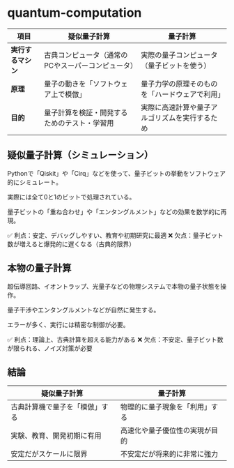 # quantum-computation

| 項目          | 疑似量子計算                     | 量子計算                    |
| ----------- | -------------------------- | ----------------------- |
| **実行するマシン** | 古典コンピュータ（通常のPCやスーパーコンピュータ） | 実際の量子コンピュータ（量子ビットを使う）   |
| **原理**      | 量子の動きを「ソフトウェア上で模倣」         | 量子力学の原理そのものを「ハードウェアで利用」 |
| **目的**      | 量子計算を検証・開発するためのテスト・学習用     | 実際に高速計算や量子アルゴリズムを実行するため |

## 疑似量子計算（シミュレーション）
Pythonで「Qiskit」や「Cirq」などを使って、量子ビットの挙動をソフトウェア的にシミュレート。

実際には全て0と1のビットで処理されている。

量子ビットの「重ね合わせ」や「エンタングルメント」などの効果を数学的に再現。

✅ 利点：安定、デバッグしやすい、教育や初期研究に最適
❌ 欠点：量子ビット数が増えると爆発的に遅くなる（古典的限界）

## 本物の量子計算
超伝導回路、イオントラップ、光量子などの物理システムで本物の量子状態を操作。

量子干渉やエンタングルメントなどが自然に発生する。

エラーが多く、実行には精密な制御が必要。

✅ 利点：理論上、古典計算を超える能力がある
❌ 欠点：不安定、量子ビット数が限られる、ノイズ対策が必要

## 結論
| 疑似量子計算          | 量子計算            |
| --------------- | --------------- |
| 古典計算機で量子を「模倣」する | 物理的に量子現象を「利用」する |
| 実験、教育、開発初期に有用   | 高速化や量子優位性の実現が目的 |
| 安定だがスケールに限界     | 不安定だが将来的に非常に強力  |
